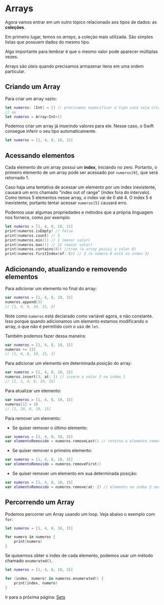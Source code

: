 # Arrays

Agora vamos entrar em um outro tópico relacionado aos tipos de dados: as **coleções**.

Em primeiro lugar, temos os *arrays*, a coleção mais utilizada. São simples listas que possuem dados do mesmo tipo. 

Algo importante para lembrar é que o mesmo valor pode aparecer múltiplas vezes.

Arrays são úteis quando precisamos armazenar itens em uma ordem particular. 

## Criando um Array

Para criar um array vazio:

```swift
let numeros: [Int] = [] // precisamos especificar o tipo caso seja criado um array vazio
// ou
let numeros = Array<Int>()
```

Podemos criar um array já inserindo valores para ele. Nesse caso, o Swift consegue inferir o seu tipo automaticamente.

```swift
let numeros = [1, 4, 8, 10, 15]
```

## Acessando elementos

Cada elemento de um array possui um **index**, iniciando no zero. Portanto, o primeiro elemento de um array pode ser acessado por `numeros[0]`, que será retornado 1. 

Caso haja uma tentativa de acessar um elemento por um index inexistente, causará um erro chamado "index out of range" (index fora do intervalo). Como temos 5 elementos nesse array, o index vai de 0 até 4. O index 5 é inexistente, portanto tentar acessar `numeros[5]` causará erro.

Podemos usar algumas propriedades e métodos que a própria linguagem nos fornece, como por exemplo:

```swift
let numeros = [1, 4, 8, 10, 15]
print(numeros.isEmpty) // false
print(numeros.count) // 5
print(numeros.min()) // 1 (menor valor)
print(numeros.max()) // 15 (maior valor)
print(numeros.contains(8)) //true (o array possui o valor 8)
print(numeros.firstIndex(of: 8)) // 2 (o número 8 está no index 2)
```

## Adicionando, atualizando e removendo elementos

Para adicionar um elemento no final do array:

```swift
var numeros = [1, 4, 8, 10, 15]
numeros.append(3)
// [1, 4, 8, 10, 15, 3]
```

Note como `numeros` está declarado como variável agora, e não constante. Isso porque quando adicionamos um elemento estamos modificando o array, o que não é permitido com o uso de `let`.

Também podemos fazer dessa maneira:

```swift
var numeros = [1, 4, 8, 10, 15]
numeros += [3]
// [1, 4, 8, 10, 15, 3]
```

Para adicionar um elemento em determinada posição do array:

```swift
var numeros = [1, 4, 8, 10, 15]
numeros.insert(3, at: 1) // insere o valor 3 no index 1
// [1, 3, 4, 8, 10, 15]
```

Para atualizar um elemento:

```swift
var numeros = [1, 4, 8, 10, 15]
numeros[1] = 10
// [1, 10, 8, 10, 15]
```

Para remover um elemento:

- Se quiser remover o último elemento:

```swift
var numeros = [1, 4, 8, 10, 15]
var elementoRemovido = numeros.removeLast() // retorna o elemento removido
```

- Se quiser remover o primeiro elemento:

```swift
var numeros = [1, 4, 8, 10, 15]
var elementoRemovido = numeros.removeFirst()
```

- Se quiser remover um elemento em sua determinada posição:

```swift
var numeros = [1, 4, 8, 10, 15]
var elementoRemovido = numeros.remove(at: 2) // elemento no index 2 será removido, ou seja, o valor 8
```

## Percorrendo um Array

Podemos percorrer um Array usando um loop. Veja abaixo o exemplo com `for`:

```swift
let numeros = [1, 4, 8, 10, 15]

for numero in numeros {
    print(numero)
}
```

Se quisermos obter o index de cada elemento, podemos usar um método chamado `enumerated()`. 

```swift
let numeros = [1, 4, 8, 10, 15]

for (index, numero) in numeros.enumerated() {
    print(index, numero)
}
```

Ir para a próxima página: [Sets](09-sets.md)